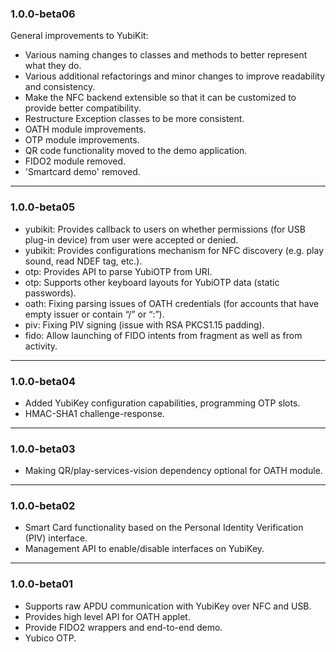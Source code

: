 ### 1.0.0-beta06
General improvements to YubiKit:
- Various naming changes to classes and methods to better represent what they do.
- Various additional refactorings and minor changes to improve readability and consistency.
- Make the NFC backend extensible so that it can be customized to provide better compatibility.
- Restructure Exception classes to be more consistent.
- OATH module improvements.
- OTP module improvements.
- QR code functionality moved to the demo application.
- FIDO2 module removed.
- 'Smartcard demo' removed.

---

### 1.0.0-beta05
- yubikit: Provides callback to users on whether permissions (for USB plug-in device) from user were accepted or denied.
- yubikit: Provides configurations mechanism for NFC discovery (e.g. play sound, read NDEF tag, etc.).
- otp: Provides API to parse YubiOTP from URI.
- otp: Supports other keyboard layouts for YubiOTP data (static passwords).
- oath: Fixing parsing issues of OATH credentials (for accounts that have empty issuer or contain “/” or “:”).
- piv: Fixing PIV signing (issue with RSA PKCS1.15 padding).
- fido: Allow launching of FIDO intents from fragment as well as from activity.

---

### 1.0.0-beta04
- Added YubiKey configuration capabilities, programming OTP slots.
- HMAC-SHA1 challenge-response.

---

### 1.0.0-beta03
- Making QR/play-services-vision dependency optional for OATH module.

---

### 1.0.0-beta02
- Smart Card functionality based on the Personal Identity Verification (PIV) interface.
- Management API to enable/disable interfaces on YubiKey.

---

### 1.0.0-beta01
- Supports raw APDU communication with YubiKey over NFC and USB.
- Provides high level API for OATH applet.
- Provide FIDO2 wrappers and end-to-end demo.
- Yubico OTP.
